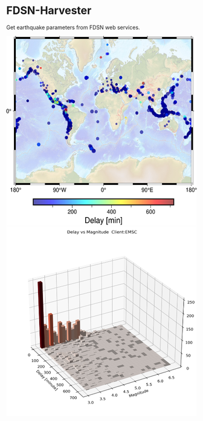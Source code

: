 # FDSN-Harvester
Get earthquake parameters from FDSN web services. 


<img src="2_EMSC_locations-M1.jpg" width="540" height="500">
<img src="5_EMSC_Delay_vs_Magnitude_3dHist_M1.jpg" width="540" height="500">
